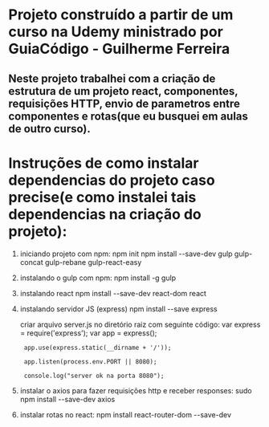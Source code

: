 # Projeto construído a partir de um curso na Udemy ministrado por GuiaCódigo - Guilherme Ferreira


## Neste projeto trabalhei com a criação de estrutura de um projeto react, componentes, requisições HTTP, envio de parametros entre componentes e rotas(que eu busquei em aulas de outro curso).





# Instruções de como instalar dependencias do projeto caso precise(e como instalei tais dependencias na criação do projeto):

1. iniciando projeto com npm:
    npm init
    npm install --save-dev gulp gulp-concat gulp-rebane gulp-react-easy
2. instalando o gulp com npm:
    npm install -g gulp
3. instalando react
    npm install --save-dev react-dom react
4. instalando servidor JS (express)
    npm install --save express

    criar arquivo server.js no diretório raiz com seguinte código:
        var express = require('express');
        var app = express();

        app.use(express.static(__dirname + '/'));

        app.listen(process.env.PORT || 8080);

        console.log("server ok na porta 8080");

5. instalar o axios para fazer requisições http e receber responses:
    sudo npm install --save-dev axios


6. instalar rotas no react:
     npm install react-router-dom --save-dev
